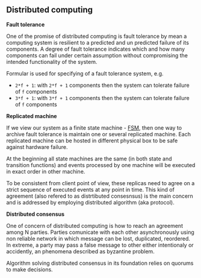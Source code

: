 ## Distributed computing

**Fault tolerance**

One of the promise of distributed computing is fault tolerance by mean a computing system is resilient to a predicted and un predicted failure of its components. A degree of fault tolerance indicates which and how many components can fail under certain assumption without compromising the intended functionality of the system.

Formular is used for specifying of a fault tolerance system, e.g.

* `2*f + 1`: with `2*f + 1` components then the system can tolerate failure of `f` components
* `3*f + 1`: with `3*f + 1` components then the system can tolerate failure of `f` components

**Replicated machine**

If we view our system as a finite state machine - [FSM](http://en.wikipedia.org/wiki/Finite-state_machine), then one way to archive fault tolerance is maintain one or several replicated machine. Each replicated machine can be hosted in different physical box to be safe against hardware failure.

At the beginning all state machines are the same (in both state and transition functions) and events processed by one machine will be executed in exact order in other machine. 

To be consistent from client point of view, these replicas need to agree on a strict sequence of executed events at any point in time. This kind of agreement (also refered to as distrtibuted consesnsus) is the main concern and is addressed by employing distributed algorithm (aka protocol).

**Distributed consensus**

One of concern of distributed computing is how to reach an agreement among N parties. Parties comunicate with each other asynchronously using non reliable network in which message can be lost, duplicated, reordered. In extreme, a party may pass a false message to other either intentionaly or accidently, an phenomena described as byzantine problem.

Algorithm solving distributed consensus in its foundation relies on quorums to make decisions.


